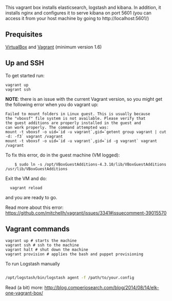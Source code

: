 This vagrant box installs elasticsearch, logstash and kibana. In addition, it installs nginx and configures it to serve kibana on port 5601 (you can access it from your host machine by going to http://localhost:5601/)

## Prequisites

[VirtualBox](https://www.virtualbox.org/) and [Vagrant](http://www.vagrantup.com/) (minimum version 1.6)



## Up and SSH

To get started run:

    vagrant up
    vagrant ssh

**NOTE**: there is an issue with the current Vagrant version, so you might get the following error when you do vagrant up:

```
Failed to mount folders in Linux guest. This is usually because                                   
the "vboxsf" file system is not available. Please verify that                                     
the guest additions are properly installed in the guest and                                       
can work properly. The command attempted was:
mount -t vboxsf -o uid=`id -u vagrant`,gid=`getent group vagrant | cut -d: -f3` vagrant /vagrant  
mount -t vboxsf -o uid=`id -u vagrant`,gid=`id -g vagrant` vagrant /vagrant
```

To fix this error, do in the guest machine (VM logged):
```
    $ sudo ln -s /opt/VBoxGuestAdditions-4.3.10/lib/VBoxGuestAdditions /usr/lib/VBoxGuestAdditions
```


Exit the VM and do:

      vagrant reload

and you are ready to go.

Read more about this error: https://github.com/mitchellh/vagrant/issues/3341#issuecomment-39015570

## Vagrant commands


```
vagrant up # starts the machine
vagrant ssh # ssh to the machine
vagrant halt # shut down the machine
vagrant provision # applies the bash and puppet provisioning

```

To run Logstash manually


```bash

/opt/logstash/bin/logstash agent -f /path/to/your.config
```


Read (a bit) more: http://blog.comperiosearch.com/blog/2014/08/14/elk-one-vagrant-box/
